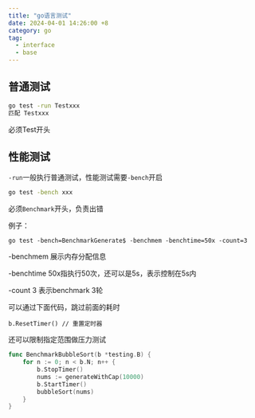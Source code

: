 ```yaml
---
title: "go语言测试"
date: 2024-04-01 14:26:00 +8
category: go
tag:
  - interface
  - base
---
```


## 普通测试

```bash
go test -run Testxxx
匹配 Testxxx
```

必须Test开头

## 性能测试

`-run`一般执行普通测试，性能测试需要`-bench`开启

```bash
go test -bench xxx
```

必须`Benchmark`开头，负责出错

例子：

```
go test -bench=BenchmarkGenerate$ -benchmem -benchtime=50x -count=3
```

-benchmem 展示内存分配信息

-benchtime 50x指执行50次，还可以是5s，表示控制在5s内

-count 3 表示benchmark 3轮

可以通过下面代码，跳过前面的耗时

```
b.ResetTimer() // 重置定时器
```

还可以限制指定范围做压力测试

```go
func BenchmarkBubbleSort(b *testing.B) {
	for n := 0; n < b.N; n++ {
		b.StopTimer()
		nums := generateWithCap(10000)
		b.StartTimer()
		bubbleSort(nums)
	}
}
```
